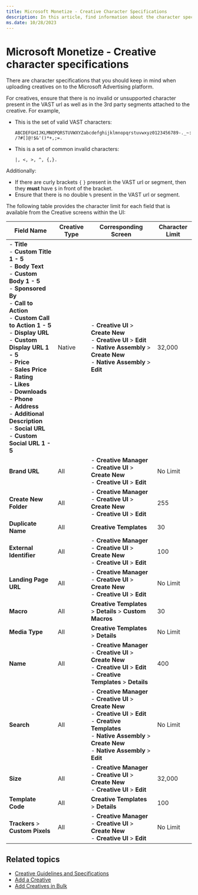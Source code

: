 ```yaml
---
title: Microsoft Monetize - Creative Character Specifications
description: In this article, find information about the character specifications to keep in mind when uploading creatives.
ms.date: 10/28/2023
---
```


# Microsoft Monetize - Creative character specifications

There are character specifications that you should keep in mind when uploading creatives on to the Microsoft Advertising platform.

For creatives, ensure that there is no invalid or unsupported character present in the VAST url as well as in the 3rd party segments attached to the creative. For example,

- This is the set of valid VAST characters:

    `ABCDEFGHIJKLMNOPQRSTUVWXYZabcdefghijklmnopqrstuvwxyz0123456789-._~:/?#[]@!$&'()*+,;=.`

- This is a set of common invalid characters:

    `|, <, >, ^, {,}.`

Additionally:

- If there are curly brackets `{` `}` present in the VAST url or segment, then they **must** have `$` in front of the bracket.
- Ensure that there is no double `%` present in the VAST url or segment.

The following table provides the character limit for each field that is available from the Creative screens within the UI:

| Field Name | Creative Type | Corresponding Screen | Character Limit |
|---|---|---|---|
| - **Title** <br> - **Custom Title 1 - 5** <br> - **Body Text** <br> - **Custom Body 1 - 5** <br> - **Sponsored By** <br> - **Call to Action** <br> - **Custom Call to Action 1 - 5** <br> - **Display URL** <br> - **Custom Display URL 1 - 5** <br> - **Price** <br> - **Sales Price** <br> - **Rating** <br> - **Likes** <br> - **Downloads** <br> - **Phone** <br> - **Address** <br> - **Additional Description** <br> - **Social URL** <br> - **Custom Social URL 1 - 5** | Native | - **Creative UI** > **Create New** <br> - **Creative UI** > **Edit** <br> - **Native Assembly** > **Create New** <br> - **Native Assembly** > **Edit** | 32,000 |
| **Brand URL** | All | - **Creative Manager** <br> - **Creative UI** > **Create New** <br> - **Creative UI** > **Edit** | No Limit |
| **Create New Folder** | All | - **Creative Manager** <br> - **Creative UI** > **Create New** <br> - **Creative UI** > **Edit** | 255 |
| **Duplicate Name** | All | **Creative Templates** | 30 |
| **External Identifier** | All | - **Creative Manager** <br> - **Creative UI** > **Create New** <br> - **Creative UI** > **Edit** | 100 |
| **Landing Page URL** | All | - **Creative Manager** <br> - **Creative UI** > **Create New** <br> - **Creative UI** > **Edit** | No Limit |
| **Macro** | All | **Creative Templates** > **Details** > **Custom Macros** | 30 |
| **Media Type** | All | **Creative Templates** > **Details** | No Limit |
| **Name** | All | - **Creative Manager** <br> - **Creative UI** > **Create New** <br> - **Creative UI** > **Edit** <br> - **Creative Templates** > **Details** | 400 |
| **Search** | All | - **Creative Manager** <br> - **Creative UI** > **Create New** <br> - **Creative UI** > **Edit** <br> - **Creative Templates** <br> - **Native Assembly** > **Create New** <br> - **Native Assembly** > **Edit** | No Limit |
| **Size** | All | - **Creative Manager** <br> - **Creative UI** > **Create New** <br> - **Creative UI** > **Edit** | 32,000 |
| **Template Code** | All | **Creative Templates** > **Details** | 100 |
| **Trackers** > **Custom Pixels** | All | - **Creative Manager** <br> - **Creative UI** > **Create New** <br> - **Creative UI** > **Edit** | No Limit |

## Related topics

- [Creative Guidelines and Specifications](creative-guidelines-and-specifications.md)
- [Add a Creative](add-a-creative.md)
- [Add Creatives in Bulk](add-creatives-in-bulk.md)
